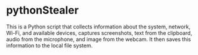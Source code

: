 # pythonStealer
This is a Python script that collects information about the system, network, Wi-Fi, and available devices, captures screenshots, text from the clipboard, audio from the microphone, and image from the webcam. It then saves this information to the local file system. 
